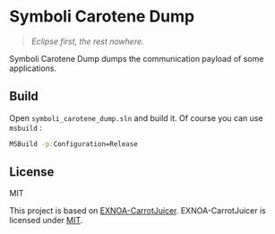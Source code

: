 # Symboli Carotene Dump

> _Eclipse first, the rest nowhere._

Symboli Carotene Dump dumps the communication payload of some applications.

## Build

Open `symboli_carotene_dump.sln` and build it.
Of course you can use `msbuild` :

```bat
MSBuild -p:Configuration=Release
```

## License

MIT

This project is based on [EXNOA-CarrotJuicer](https://github.com/CNA-Bld/EXNOA-CarrotJuicer). EXNOA-CarrotJuicer is licensed under [MIT](https://github.com/CNA-Bld/EXNOA-CarrotJuicer/blob/882cc294f7f7e4c8fcbab383fe462d787d78be0b/LICENSE).
